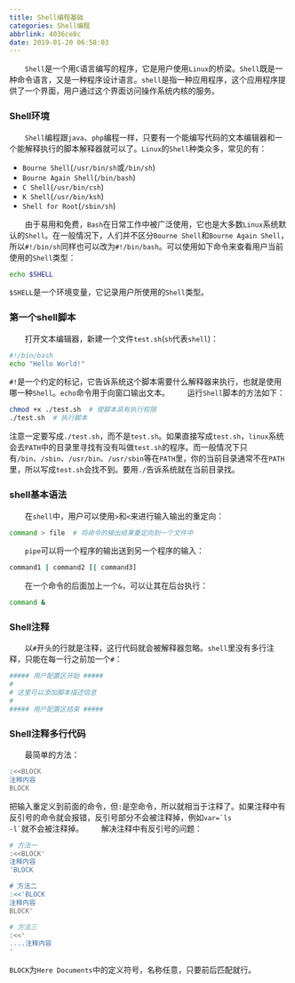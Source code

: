 ```yaml
---
title: Shell编程基础
categories: Shell编程
abbrlink: 4036ce8c
date: 2019-01-20 06:58:03
---
```

&emsp;&emsp;`Shell`是一个用`C`语言编写的程序，它是用户使用`Linux`的桥梁。`Shell`既是一种命令语言，又是一种程序设计语言。`shell`是指一种应用程序，这个应用程序提供了一个界面，用户通过这个界面访问操作系统内核的服务。<!--more-->

### Shell环境

&emsp;&emsp;`Shell`编程跟`java`、`php`编程一样，只要有一个能编写代码的文本编辑器和一个能解释执行的脚本解释器就可以了。`Linux`的`Shell`种类众多，常见的有：

- `Bourne Shell`(`/usr/bin/sh`或`/bin/sh`)
- `Bourne Again Shell`(`/bin/bash`)
- `C Shell`(`/usr/bin/csh`)
- `K Shell`(`/usr/bin/ksh`)
- `Shell for Root`(`/sbin/sh`)

&emsp;&emsp;由于易用和免费，`Bash`在日常工作中被广泛使用，它也是大多数`Linux`系统默认的`Shell`。在一般情况下，人们并不区分`Bourne Shell`和`Bourne Again Shell`，所以`#!/bin/sh`同样也可以改为`#!/bin/bash`。可以使用如下命令来查看用户当前使用的`Shell`类型：

``` bash
echo $SHELL
```

`$SHELL`是一个环境变量，它记录用户所使用的`Shell`类型。

### 第一个shell脚本

&emsp;&emsp;打开文本编辑器，新建一个文件`test.sh`(`sh`代表`shell`)：

``` bash
#!/bin/bash
echo "Hello World!"
```

`#!`是一个约定的标记，它告诉系统这个脚本需要什么解释器来执行，也就是使用哪一种`Shell`。`echo`命令用于向窗口输出文本。
&emsp;&emsp;运行`Shell`脚本的方法如下：

``` bash
chmod +x ./test.sh  # 使脚本具有执行权限
./test.sh  # 执行脚本
```

注意一定要写成`./test.sh`，而不是`test.sh`。如果直接写成`test.sh`，`linux`系统会去`PATH`中的目录里寻找有没有叫做`test.sh`的程序。而一般情况下只有`/bin`、`/sbin`、`/usr/bin`、`/usr/sbin`等在`PATH`里，你的当前目录通常不在`PATH`里，所以写成`test.sh`会找不到。要用`./`告诉系统就在当前目录找。

### shell基本语法

&emsp;&emsp;在`shell`中，用户可以使用`>`和`<`来进行输入输出的重定向：

``` bash
command > file  # 将命令的输出结果重定向到一个文件中
```

&emsp;&emsp;`pipe`可以将一个程序的输出送到另一个程序的输入：

``` bash
command1 | command2 [| command3]
```

&emsp;&emsp;在一个命令的后面加上一个`&`，可以让其在后台执行：

``` bash
command &
```

### Shell注释

&emsp;&emsp;以`#`开头的行就是注释，这行代码就会被解释器忽略。`shell`里没有多行注释，只能在每一行之前加一个`#`：

``` bash
##### 用户配置区开始 #####
#
# 这里可以添加脚本描述信息
#
##### 用户配置区结束 #####
```

### Shell注释多行代码

&emsp;&emsp;最简单的方法：

``` bash
:<<BLOCK
注释内容
BLOCK
```

把输入重定义到前面的命令，但`:`是空命令，所以就相当于注释了。如果注释中有反引号的命令就会报错，反引号部分不会被注释掉，例如<code>var=\`ls -l\`</code>就不会被注释掉。
&emsp;&emsp;解决注释中有反引号的问题：

``` bash
# 方法一
:<<BLOCK'
注释内容
'BLOCK

# 方法二
:<<'BLOCK
注释内容
BLOCK'

# 方法三
:<<'
....注释内容
'
```

`BLOCK`为`Here Documents`中的定义符号，名称任意，只要前后匹配就行。